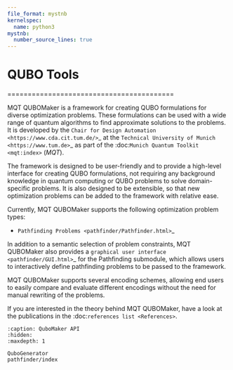 ```yaml
---
file_format: mystnb
kernelspec:
  name: python3
mystnb:
  number_source_lines: true
---
```


# QUBO Tools

=========================================

MQT QUBOMaker is a framework for creating QUBO formulations for diverse optimization problems. These formulations can be used with a wide range of quantum algorithms to find approximate solutions to the problems.
It is developed by the `Chair for Design Automation <https://www.cda.cit.tum.de/>`_ at the `Technical University of Munich <https://www.tum.de>`_ as part of the :doc:`Munich Quantum Toolkit <mqt:index>` (_MQT_).

The framework is designed to be user-friendly and to provide a high-level interface for creating QUBO formulations, not requiring any background knowledge in quantum computing or QUBO problems to solve domain-specific problems. It is also designed to be extensible, so that new optimization problems can be added to the framework with relative ease.

Currently, MQT QUBOMaker supports the following optimization problem types:

- `Pathfinding Problems <pathfinder/Pathfinder.html>`\_

In addition to a semantic selection of problem constraints, MQT QUBOMaker also provides a `graphical user interface <pathfinder/GUI.html>`\_ for the Pathfinding submodule, which allows users to interactively define pathfinding problems to be passed to the framework.

MQT QUBOMaker supports several encoding schemes, allowing end users to easily compare and evaluate different encodings without the need for manual rewriting of the problems.

If you are interested in the theory behind MQT QUBOMaker, have a look at the publications in the :doc:`references list <References>`.

```{toctree}
:caption: QuboMaker API
:hidden:
:maxdepth: 1

QuboGenerator
pathfinder/index
```
